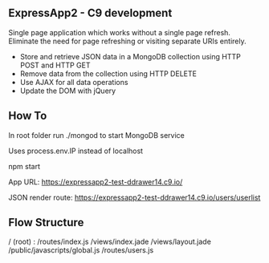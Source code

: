 
## ExpressApp2 - C9 development

 Single page application which works without a single page refresh. Eliminate the need for page refreshing or visiting separate URIs entirely.
 
 - Store and retrieve JSON data in a MongoDB collection using HTTP POST and HTTP GET
 - Remove data from the collection using HTTP DELETE
 - Use AJAX for all data operations
 - Update the DOM with jQuery


## How To

 In root folder run ./mongod to start MongoDB service
 
 Uses process.env.IP instead of localhost 
 
 npm start
 
 App URL: https://expressapp2-test-ddrawer14.c9.io/
 
 JSON render route: https://expressapp2-test-ddrawer14.c9.io/users/userlist
 
 
## Flow Structure

/ (root) : 
  /routes/index.js
    /views/index.jade
      /views/layout.jade
        /public/javascripts/global.js 
          /routes/users.js
     
  